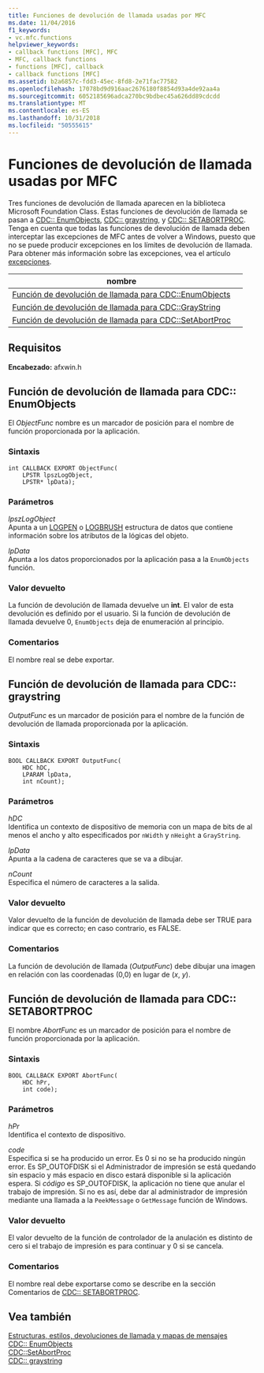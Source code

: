 ```yaml
---
title: Funciones de devolución de llamada usadas por MFC
ms.date: 11/04/2016
f1_keywords:
- vc.mfc.functions
helpviewer_keywords:
- callback functions [MFC], MFC
- MFC, callback functions
- functions [MFC], callback
- callback functions [MFC]
ms.assetid: b2a6857c-fdd3-45ec-8fd8-2e71fac77582
ms.openlocfilehash: 17078bd9d916aac2676180f8854d93a4de92aa4a
ms.sourcegitcommit: 6052185696adca270bc9bdbec45a626dd89cdcdd
ms.translationtype: MT
ms.contentlocale: es-ES
ms.lasthandoff: 10/31/2018
ms.locfileid: "50555615"
---
```

# <a name="callback-functions-used-by-mfc"></a>Funciones de devolución de llamada usadas por MFC

Tres funciones de devolución de llamada aparecen en la biblioteca Microsoft Foundation Class. Estas funciones de devolución de llamada se pasan a [CDC:: EnumObjects](../../mfc/reference/cdc-class.md#enumobjects), [CDC:: graystring](../../mfc/reference/cdc-class.md#graystring), y [CDC:: SETABORTPROC](../../mfc/reference/cdc-class.md#setabortproc). Tenga en cuenta que todas las funciones de devolución de llamada deben interceptar las excepciones de MFC antes de volver a Windows, puesto que no se puede producir excepciones en los límites de devolución de llamada. Para obtener más información sobre las excepciones, vea el artículo [excepciones](../../mfc/exception-handling-in-mfc.md).

|nombre||
|----------|-----------------|
|[Función de devolución de llamada para CDC::EnumObjects](#enum_objects)||
|[Función de devolución de llamada para CDC::GrayString](#graystring)||
|[Función de devolución de llamada para CDC::SetAbortProc](#setabortproc)||

## <a name="requirements"></a>Requisitos

**Encabezado:** afxwin.h

## <a name="enum_objects"></a> Función de devolución de llamada para CDC:: EnumObjects

El *ObjectFunc* nombre es un marcador de posición para el nombre de función proporcionada por la aplicación.

### <a name="syntax"></a>Sintaxis

```
int CALLBACK EXPORT ObjectFunc(
    LPSTR lpszLogObject,
    LPSTR* lpData);
```

### <a name="parameters"></a>Parámetros

*lpszLogObject*<br/>
Apunta a un [LOGPEN](../../mfc/reference/logpen-structure.md) o [LOGBRUSH](../../mfc/reference/logbrush-structure.md) estructura de datos que contiene información sobre los atributos de la lógicas del objeto.

*lpData*<br/>
Apunta a los datos proporcionados por la aplicación pasa a la `EnumObjects` función.

### <a name="return-value"></a>Valor devuelto

La función de devolución de llamada devuelve un **int**. El valor de esta devolución es definido por el usuario. Si la función de devolución de llamada devuelve 0, `EnumObjects` deja de enumeración al principio.

### <a name="remarks"></a>Comentarios

El nombre real se debe exportar.

## <a name="graystring"></a>  Función de devolución de llamada para CDC:: graystring

*OutputFunc* es un marcador de posición para el nombre de la función de devolución de llamada proporcionada por la aplicación.

### <a name="syntax"></a>Sintaxis

```
BOOL CALLBACK EXPORT OutputFunc(
    HDC hDC,
    LPARAM lpData,
    int nCount);
```

### <a name="parameters"></a>Parámetros

*hDC*<br/>
Identifica un contexto de dispositivo de memoria con un mapa de bits de al menos el ancho y alto especificados por `nWidth` y `nHeight` a `GrayString`.

*lpData*<br/>
Apunta a la cadena de caracteres que se va a dibujar.

*nCount*<br/>
Especifica el número de caracteres a la salida.

### <a name="return-value"></a>Valor devuelto

Valor devuelto de la función de devolución de llamada debe ser TRUE para indicar que es correcto; en caso contrario, es FALSE.

### <a name="remarks"></a>Comentarios

La función de devolución de llamada (*OutputFunc*) debe dibujar una imagen en relación con las coordenadas (0,0) en lugar de (*x*, *y*).

## <a name="setabortproc"></a>  Función de devolución de llamada para CDC:: SETABORTPROC

El nombre *AbortFunc* es un marcador de posición para el nombre de función proporcionada por la aplicación.

### <a name="syntax"></a>Sintaxis

```
BOOL CALLBACK EXPORT AbortFunc(
    HDC hPr,
    int code);
```

### <a name="parameters"></a>Parámetros

*hPr*<br/>
Identifica el contexto de dispositivo.

*code*<br/>
Especifica si se ha producido un error. Es 0 si no se ha producido ningún error. Es SP_OUTOFDISK si el Administrador de impresión se está quedando sin espacio y más espacio en disco estará disponible si la aplicación espera. Si *código* es SP_OUTOFDISK, la aplicación no tiene que anular el trabajo de impresión. Si no es así, debe dar al administrador de impresión mediante una llamada a la `PeekMessage` o `GetMessage` función de Windows.

### <a name="return-value"></a>Valor devuelto

El valor devuelto de la función de controlador de la anulación es distinto de cero si el trabajo de impresión es para continuar y 0 si se cancela.

### <a name="remarks"></a>Comentarios

El nombre real debe exportarse como se describe en la sección Comentarios de [CDC:: SETABORTPROC](../../mfc/reference/cdc-class.md#setabortproc).

## <a name="see-also"></a>Vea también

[Estructuras, estilos, devoluciones de llamada y mapas de mensajes](structures-styles-callbacks-and-message-maps.md)<br/>
[CDC:: EnumObjects](../../mfc/reference/cdc-class.md#enumobjects)<br/>
[CDC::SetAbortProc](../../mfc/reference/cdc-class.md#setabortproc)<br/>
[CDC:: graystring](../../mfc/reference/cdc-class.md#graystring)

